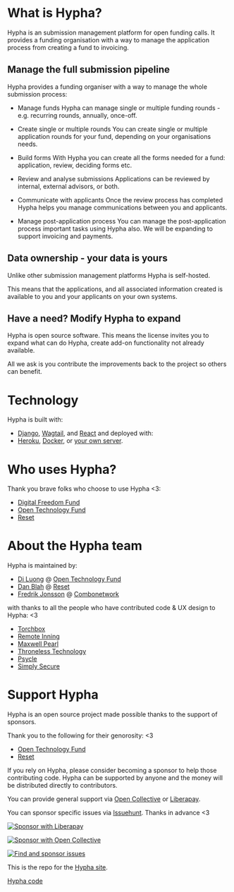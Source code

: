 # What is Hypha?

Hypha is an submission management platform for open funding calls. It provides a funding organisation with a way to manage the application process from creating a fund to invoicing.

## Manage the full submission pipeline

Hypha provides a funding organiser with a way to manage the whole submission process:

- Manage funds
Hypha can manage single or multiple funding rounds - e.g. recurring rounds, annually, once-off.

- Create single or multiple rounds
You can create single or multiple application rounds for your fund, depending on your organisations needs.

- Build forms
With Hypha you can create all the forms needed for a fund: application, review, deciding forms etc.

- Review and analyse submissions
Applications can be reviewed by internal, external advisors, or both.

- Communicate with applicants
Once the review process has completed Hypha helps you manage communications between you and applicants.

- Manage post-application process
You can manage the post-application process important tasks using Hypha also. We will be expanding to support invoicing and payments.

## Data ownership - your data is yours

Unlike other submission management platforms Hypha is self-hosted.

This means that the applications, and all associated information created is available to you and your applicants on your own systems.

## Have a need? Modify Hypha to expand
Hypha is open source software. This means the license invites you to expand what can do Hypha, create add-on functionality not already available.

All we ask is you contribute the improvements back to the project so others can benefit.

# Technology

Hypha is built with:
- [Django](https://www.djangoproject.com/), [Wagtail](https://wagtail.io/), and [React](https://reactjs.org/)
and deployed with:
- [Heroku](https://github.com/HyphaApp/hypha/wiki/Deployment:-Heroku), [Docker](https://github.com/HyphaApp/hypha/wiki/Deployment:-Docker), or [your own server](https://github.com/HyphaApp/hypha/wiki/Deployment:-Standalone-App).

# Who uses Hypha?

Thank you brave folks who choose to use Hypha <3:
- [Digital Freedom Fund](https://digitalfreedomfund.org/)
- [Open Technology Fund](https://www.opentech.fund/)
- [Reset](https://www.reset.tech/)

# About the Hypha team

Hypha is maintained by:
- [Di Luong](https://www.opentech.fund/about/people/di-luong/) @ [Open Technology Fund](https://www.opentech.fund/)
- [Dan Blah](https://github.com/danblah) @ [Reset](https://www.reset.tech/)
- [Fredrik Jonsson](https://github.com/frjo) @ [Combonetwork](https://www.combonet.se/)

with thanks to all the people who have contributed code & UX design to Hypha: <3
- [Torchbox](https://www.torchbox.com/)
- [Remote Inning](https://www.remoteinning.com/)
- [Maxwell Pearl](https://maxwellpearl.com/)
- [Throneless Technology](https://throneless.tech/)
- [Psycle](https://psycle.com/)
- [Simply Secure](https://simplysecure.org/)

# Support Hypha

Hypha is an open source project made possible thanks to the support of sponsors.

Thank you to the following for their genorosity: <3

- [Open Technology Fund](https://www.opentech.fund)
- [Reset](https://www.reset.tech)

If you rely on Hypha, please consider becoming a sponsor to help those contributing code. Hypha can be supported by anyone and the money will be distributed directly to contributors.

You can provide general support via [Open Collective](https://opencollective.com/hypha) or [Liberapay](https://liberapay.com/hypha).

You can sponsor specific issues via [Issuehunt](https://issuehunt.io/r/OpenTechFund/hypha). Thanks in advance <3

[![Sponsor with Liberapay](https://liberapay.com/assets/widgets/donate.svg)](https://liberapay.com/hypha)

[![Sponsor with Open Collective](https://opencollective.com/hypha/tiers/backer.svg?avatarHeight=75&width=600)](https://opencollective.com/hypha)

[![Find and sponsor issues](https://issuehunt.io/static/embed/issuehunt-button-v1.svg)](https://issuehunt.io/r/OpenTechFund/hypha)


This is the repo for the [Hypha site](https://www.hypha.app/).

[Hypha code](https://github.com/HyphaApp/hypha)
